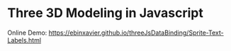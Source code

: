 # Three 3D Modeling in Javascript

Online Demo: https://ebinxavier.github.io/threeJsDataBinding/Sprite-Text-Labels.html
